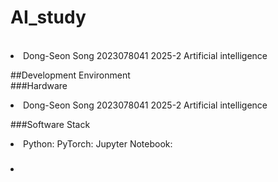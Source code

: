 # AI_study
<br>
<li>
  Dong-Seon Song 2023078041
  2025-2 Artificial intelligence
</li>

##Development Environment
<br>
###Hardware
<li>
  Dong-Seon Song 2023078041
  2025-2 Artificial intelligence
</li>

###Software Stack
<li>
  Python:
  PyTorch:
  Jupyter Notebook:
</li>

###
<li>
  
</li>

###
